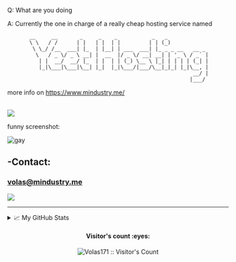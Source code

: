 Q: What are you doing

A: Currently the one in charge of a really cheap hosting service named
```
       __     __       _     _    _           _   _
       \ \   / /      | |   | |  | |         | | (_)
        \ \_/ /__  ___| |_  | |__| | ___  ___| |_ _ _ __   __ _
         \   / _ \/ _ \ __| |  __  |/ _ \/ __| __| | '_ \ / _` |
          | |  __/  __/ |_  | |  | | (_) \__ \ |_| | | | | (_| |
          |_|\___|\___|\__| |_|  |_|\___/|___/\__|_|_| |_|\__, |
                                                           __/ |
                                                          |___/
```
more info on https://www.mindustry.me/
<p align="left">
  <br/>
  <a href="https://com.mindustry.me">
    <img src="https://shields.io/discord/873198636572479588">
  </a>

<script src="https://liberapay.com/Volas171/widgets/receiving.js"></script>

funny screenshot:

![gay](https://cdn.discordapp.com/attachments/659546787677470720/765238360905613342/unknown.png)


## -Contact: 
### volas@mindustry.me

  <!-- https://shields.io/discord/651737864593211394?&style=flat-square&logoColor=white -->

  <!-- https://img.shields.io/badge/Github-Volas171-black&?style=social&logo=Github -->
  
  <a href="https://github.com/Volas171">
    <img src="https://img.shields.io/badge/Github-%230A0A0A.svg?&style=flat-square&logo=Github&logoColor=white">  
  </a>
</p>
</h1>

<div align = "center">


<hr>

</div>

<details>
<summary>📈 My GitHub Stats</summary>
  
![Volas171](https://github-readme-stats.vercel.app/api?username=Volas171&theme=vue-dark&show_icons=true&count_private=true&include_all_commits=true)

![Top Langs](https://github-readme-stats.vercel.app/api/top-langs/?username=Volas171&langs_count=10&theme=tokyonight&layout=compac)

![oh no GitHub metrics](https://metrics.lecoq.io/Volas171)

[![trophy](https://github-profile-trophy.vercel.app/?username=Volas171&theme=onedark)](https://github.com/ryo-ma/github-profile-trophy)
</details>


<h4 align="center">Visitor's count :eyes:</h4>
<p align="center"><img src="https://profile-counter.glitch.me/%7BVolas171%7D/count.svg" alt="Volas171 :: Visitor's Count" /></p>


